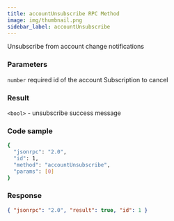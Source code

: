 ```yaml
---
title: accountUnsubscribe RPC Method
image: img/thumbnail.png
sidebar_label: accountUnsubscribe
---
```

Unsubscribe from account change notifications

### Parameters

`number` required
id of the account Subscription to cancel

### Result

`<bool>` - unsubscribe success message

### Code sample

```bash
{
  "jsonrpc": "2.0",
  "id": 1,
  "method": "accountUnsubscribe",
  "params": [0]
}
```


### Response

```json
{ "jsonrpc": "2.0", "result": true, "id": 1 }
```
